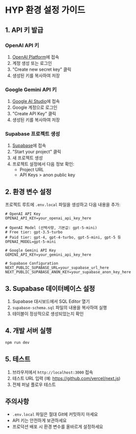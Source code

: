 # HYP 환경 설정 가이드

## 1. API 키 발급

### OpenAI API 키

1. [OpenAI Platform](https://platform.openai.com/api-keys)에 접속
2. 계정 생성 또는 로그인
3. "Create new secret key" 클릭
4. 생성된 키를 복사하여 저장

### Google Gemini API 키

1. [Google AI Studio](https://aistudio.google.com/app/apikey)에 접속
2. Google 계정으로 로그인
3. "Create API Key" 클릭
4. 생성된 키를 복사하여 저장

### Supabase 프로젝트 생성

1. [Supabase](https://supabase.com)에 접속
2. "Start your project" 클릭
3. 새 프로젝트 생성
4. 프로젝트 설정에서 다음 정보 확인:
   - Project URL
   - API Keys > anon public key

## 2. 환경 변수 설정

프로젝트 루트에 `.env.local` 파일을 생성하고 다음 내용을 추가:

```env
# OpenAI API Key
OPENAI_API_KEY=your_openai_api_key_here

# OpenAI Model (선택사항, 기본값: gpt-5-mini)
# Free tier: gpt-3.5-turbo
# Paid tier: gpt-4, gpt-4-turbo, gpt-5-mini, gpt-5 등
OPENAI_MODEL=gpt-5-mini

# Google Gemini API Key
GEMINI_API_KEY=your_gemini_api_key_here

# Supabase Configuration
NEXT_PUBLIC_SUPABASE_URL=your_supabase_url_here
NEXT_PUBLIC_SUPABASE_ANON_KEY=your_supabase_anon_key_here
```

## 3. Supabase 데이터베이스 설정

1. Supabase 대시보드에서 SQL Editor 열기
2. `supabase-schema.sql` 파일의 내용을 복사하여 실행
3. 테이블이 정상적으로 생성되었는지 확인

## 4. 개발 서버 실행

```bash
npm run dev
```

## 5. 테스트

1. 브라우저에서 `http://localhost:3000` 접속
2. 테스트 URL 입력 (예: https://github.com/vercel/next.js)
3. 전체 퍼널 플로우 테스트

## 주의사항

- `.env.local` 파일은 절대 Git에 커밋하지 마세요
- API 키는 안전하게 보관하세요
- 프로덕션 배포 시 환경 변수를 올바르게 설정하세요
